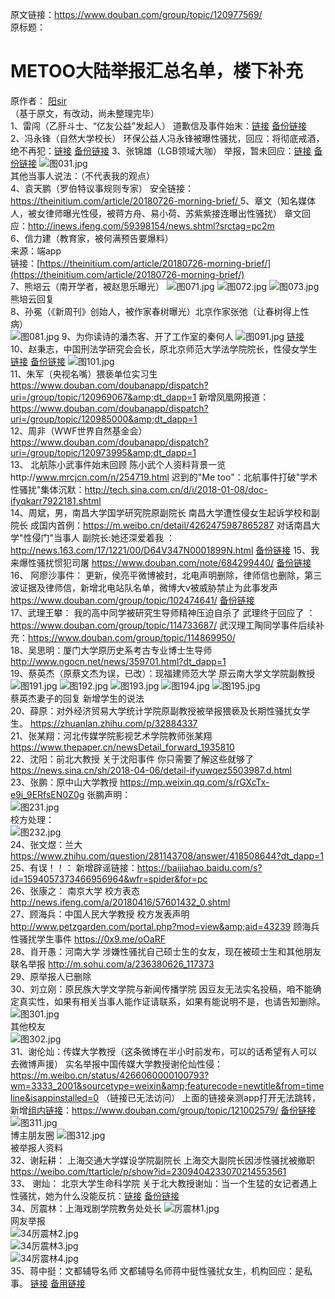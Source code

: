 原文链接：https://www.douban.com/group/topic/120977569/  
原标题：
# METOO大陆举报汇总名单，楼下补充 #   
原作者： [阳sir](https://www.douban.com/people/10770715/)  
（基于原文，有改动，尚未整理完毕）  
1、雷闯（乙肝斗士、“亿友公益”发起人）
道歉信及事件始末：[链接](https://m.weibo.cn/status/Grfw5uNjP?ref=home&amp;rid=1_0_8_2606567883340023226_0_0&amp;type=comment&amp;jumpfrom=weibocom&amp;from=groupmessage&amp;isappinstalled=0#_rnd1532326506329) 
[备份链接](https://archive.is/o/zf99I/https://m.weibo.cn/status/Grfw5uNjP?ref=home&rid=1_0_8_2606567883340023226_0_0&type=comment&jumpfrom=weibocom&from=groupmessage&isappinstalled=0%23_rnd1532326506329)  
2、冯永锋（自然大学校长）
环保公益人冯永锋被曝性骚扰，回应：将彻底戒酒，绝不再犯：[链接](https://www.thepaper.cn/newsDetail_forward_2288645) [备份链接](https://archive.fo/qRJ9t) 
3、张锦雄（LGB领域大咖）
举报，暂未回应：[链接](https://mp.weixin.qq.com/s/mMvLwDCmk696s3dcgGOFvg)    [备份链接](https://archive.is/ppZhK)
![图031.jpg](https://i.loli.net/2018/07/27/5b5a924d8f013.jpg)  
其他当事人说法：（不代表我的观点）    
4、袁天鹏（罗伯特议事规则专家）
安全链接：[https://theinitium.com/article/20180726-morning-brief/ ](https://theinitium.com/article/20180726-morning-brief/ ) 
5、章文（知名媒体人，被女律师曝光性侵，被蒋方舟、易小荷、苏紫紫接连曝出性骚扰）
章文回应：http://inews.ifeng.com/59398154/news.shtml?srctag=pc2m  
6、信力建（教育家，被何满预告要爆料）  
来源：端app  
链接：[https://theinitium.com/article/20180726-morning-brief/](https://theinitium.com/article/20180726-morning-brief/)  
7、熊培云（南开学者，被赵思乐曝光）
![图071.jpg](https://i.loli.net/2018/07/27/5b5a924d927e4.jpg)
![图072.jpg](https://i.loli.net/2018/07/27/5b5a924d3ade5.jpg)
![图073.jpg](https://i.loli.net/2018/07/27/5b5a924d90970.jpg)  
熊培云回复  
8、孙冕（《新周刊》创始人，被作家春树曝光）北京作家张弛（让春树得上性病）  
![图081.jpg](https://i.loli.net/2018/07/27/5b5a924d8d3b5.jpg)
9、为你读诗的潘杰客、开了工作室的秦何人
![图091.jpg](https://i.loli.net/2018/07/27/5b5a9319ae8b9.jpg)
[链接](https://www.douban.com/doubanapp/dispatch?uri=/status/2199531213/&amp;dt_dapp=1)  
10、赵秉志，中国刑法学研究会会长，原北京师范大学法学院院长，性侵女学生
[链接](https://www.douban.com/doubanapp/dispatch?uri=/group/topic/120948060&amp;dt_dapp=1)  [备份链接](https://archive.fo/GPxY5)
![图101.jpg](https://i.loli.net/2018/07/27/5b5a9319b2b5a.jpg)  
11、朱军（央视名嘴）猥亵单位实习生
https://www.douban.com/doubanapp/dispatch?uri=/group/topic/120969067&amp;dt_dapp=1
新增凤凰网报道：https://www.douban.com/doubanapp/dispatch?uri=/group/topic/120985000&amp;dt_dapp=1  
12、周非（WWF世界自然基金会）https://www.douban.com/doubanapp/dispatch?uri=/group/topic/120973995&amp;dt_dapp=1  
13、 北航陈小武事件始末回顾 陈小武个人资料背景一览http://www.mrcjcn.com/n/254719.html
迟到的"Me too"：北航事件打破"学术性骚扰"集体沉默：http://tech.sina.com.cn/d/i/2018-01-08/doc-ifyqkarr7922181.shtml  
14、周斌，男，南昌大学国学研究院原副院长
南昌大学遭性侵女生起诉学校和副院长 成国内首例：https://m.weibo.cn/detail/4262475987865287
对话南昌大学"性侵门"当事人 副院长:她还深爱着我 ：http://news.163.com/17/1221/00/D64V347N0001899N.html   [备份链接](https://archive.fo/2bv08)
15、我来爆性骚扰惯犯司屠
https://www.douban.com/note/684299440/    [备份链接](https://archive.is/2LOyZ)  
16、 阿廖沙事件：
更新，侯亮平微博被封，北电声明删除，律师信也删除，第三波证据及律师信，新增北电站队名单，微博大v被威胁禁止为此事发声  https://www.douban.com/group/topic/102474641/    [备份链接](https://archive.fo/q4Ut9)  
17、武理王攀：
 我的高中同学被研究生导师精神压迫自杀了 武理终于回应了 ：https://www.douban.com/group/topic/114733687/
武汉理工陶同学事件后续补充：https://www.douban.com/group/topic/114869950/  
18、吴思明：厦门大学原历史系考古专业博士生导师
http://www.ngocn.net/news/359701.html?dt_dapp=1  
19、蔡英杰（原蔡文杰为误，已改）：现福建师范大学 原云南大学文学院副教授
![图191.jpg](https://i.loli.net/2018/07/27/5b5a931964b05.jpg)
![图192.jpg](https://i.loli.net/2018/07/27/5b5a93196022e.jpg)
![图193.jpg](https://i.loli.net/2018/07/27/5b5a93195dd95.jpg)
![图194.jpg](https://i.loli.net/2018/07/27/5b5a9319b0c97.jpg)
![图195.jpg](https://i.loli.net/2018/07/27/5b5a93190a537.jpg)  
蔡英杰妻子的回复
新增学生的说法    
20、薛原：对外经济贸易大学统计学院原副教授被举报猥亵及长期性骚扰女学生。
https://zhuanlan.zhihu.com/p/32884337  
21、张某翔：河北传媒学院影视艺术学院教师张某翔
https://www.thepaper.cn/newsDetail_forward_1935810  
22、沈阳：前北大教授
关于沈阳事件 你只需要了解这些就够了 
https://news.sina.cn/sh/2018-04-06/detail-ifyuwqez5503987.d.html  
23、张鹏：原中山大学教授
https://mp.weixin.qq.com/s/rGXcTx-e9i_9ERfsEN0Z0g
张鹏声明：  
![图231.jpg](https://i.loli.net/2018/07/27/5b5a93b4aa7c7.jpg)    
校方处理：  
![图232.jpg](https://i.loli.net/2018/07/27/5b5a93b454ba7.jpg)  
24、张文煜：兰大
https://www.zhihu.com/question/281143708/answer/418508644?dt_dapp=1  
25、有误！！：
新增辟谣链接：https://baijiahao.baidu.com/s?id=1594057373466956964&wfr=spider&for=pc  
26、张康之： 南京大学
校方表态 
http://news.ifeng.com/a/20180416/57601432_0.shtml    
27、顾海兵：中国人民大学教授
校方发表声明
http://www.petzgarden.com/portal.php?mod=view&amp;aid=43239
顾海兵性骚扰学生事件
https://0x9.me/oOaRF  
28、肖开愚：河南大学
涉嫌性骚扰自己硕士生的女友，现在被硕士生和其他朋友联名举报
http://m.sohu.com/a/236380626_117373  
29、原举报人已删除  
30、刘立刚：原民族大学文学院与新闻传播学院
因豆友无法实名投稿，咱不能确定真实性，如果有相关当事人能作证请联系，如果有能说明不是，也请告知删除。
![图301.jpg](https://i.loli.net/2018/07/27/5b5a93b401cde.jpg)  
其他校友  
![图302.jpg](https://i.loli.net/2018/07/27/5b5a93b3a3672.jpg)  
31、谢伦灿：传媒大学教授（这条微博在半小时前发布，可以的话希望有人可以去微博声援）
实名举报中国传媒大学教授谢伦灿性侵： https://m.weibo.cn/status/4266060000100793?wm=3333_2001&sourcetype=weixin&amp;featurecode=newtitle&from=timeline&isappinstalled=0  （链接已无法访问）
上面的链接亲测app打开无法跳转，新增[组内链接](https://www.douban.com/group/topic/121002579/)：https://www.douban.com/group/topic/121002579/
[备份链接](https://archive.fo/bXP8S)
![图311.jpg](https://i.loli.net/2018/07/27/5b5a93b4a8bca.jpg)  
博主朋友圈
![图312.jpg](https://i.loli.net/2018/07/27/5b5a93b4a6da2.jpg)  
被举报人资料    
32、谢耘耕： 上海交通大学媒设学院副院长
 上海交大副院长因涉性骚扰被撤职 
https://weibo.com/ttarticle/p/show?id=2309404233070214553561   
33、 谢灿： 北京大学生命科学院 
关于北大教授谢灿：当一个生猛的女记者遇上性骚扰，她为什么没能反抗：[链接](https://mp.weixin.qq.com/s/HWQA-ehuq3A3oqnjYaP9nA)
 [备份链接](https://archive.is/BTpnC)  
34、厉震林：上海戏剧学院教务处处长
![厉震林1.jpg](https://i.loli.net/2018/07/27/5b5a7f861e966.jpg)    
网友举报  
![34厉震林2.jpg](https://i.loli.net/2018/07/27/5b5a7f84c07fa.jpg)  
![34厉震林3.jpg](https://i.loli.net/2018/07/27/5b5a7f84b65a5.jpg)  
![34厉震林4.jpg](https://i.loli.net/2018/07/27/5b5a7f84b63fb.jpg)  
35、蒋中挺：文都辅导名师
文都辅导名师蒋中挺性骚扰女生，机构回应：是私事。
[链接](https://media.weibo.cn/article?id=2309404058741157824931)  [备用链接](https://archive.fo/RY1EY)
